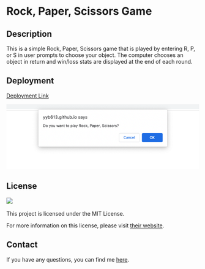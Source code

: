 # Rock, Paper, Scissors Game

## Description
This is a simple Rock, Paper, Scissors game that is played by entering R, P, or S in user prompts to choose your object. The computer chooses an object in return and win/loss stats are displayed at the end of each round.

## Deployment
[Deployment Link](https://yyb613.github.io/rock-paper-scissors)

![screenshot](assets/images/screenshot.png)

## License

<img src="https://img.shields.io/badge/license-MIT-red">
  
This project is licensed under the MIT License.

For more information on this license, please visit [their website](https://www.mit.edu/~amini/LICENSE.md).

## Contact
If you have any questions, you can find me [here](https://yyb613.github.io/portfolio).
